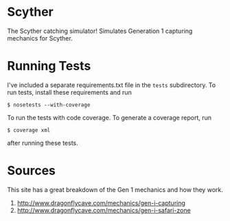 # Scyther

The Scyther catching simulator! Simulates Generation 1 capturing mechanics for
Scyther.

# Running Tests

I've included a separate requirements.txt file in the `tests` subdirectory. To
run tests, install these requirements and run

    $ nosetests --with-coverage

To run the tests with code coverage. To generate a coverage report, run

    $ coverage xml

after running these tests.

# Sources

This site has a great breakdown of the Gen 1 mechanics and how they work.

1. http://www.dragonflycave.com/mechanics/gen-i-capturing
2. http://www.dragonflycave.com/mechanics/gen-i-safari-zone

